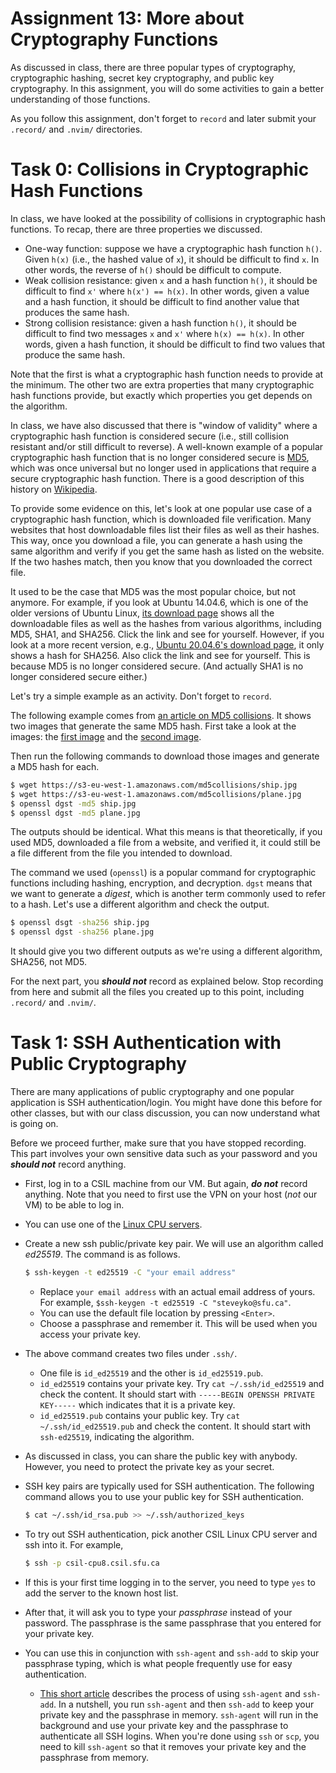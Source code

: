 # Assignment 13: More about Cryptography Functions

As discussed in class, there are three popular types of cryptography, cryptographic hashing, secret
key cryptography, and public key cryptography. In this assignment, you will do some activities to
gain a better understanding of those functions.

As you follow this assignment, don't forget to `record` and later submit your `.record/` and
`.nvim/` directories.

# Task 0: Collisions in Cryptographic Hash Functions

In class, we have looked at the possibility of collisions in cryptographic hash functions. To recap,
there are three properties we discussed.

* One-way function: suppose we have a cryptographic hash function `h()`. Given `h(x)` (i.e., the
  hashed value of `x`), it should be difficult to find `x`. In other words, the reverse of `h()`
  should be difficult to compute.
* Weak collision resistance: given `x` and a hash function `h()`, it should be difficult to find
  `x'` where `h(x') == h(x)`. In other words, given a value and a hash function, it should be
  difficult to find another value that produces the same hash.
* Strong collision resistance: given a hash function `h()`, it should be difficult to find two
  messages `x` and `x'` where `h(x) == h(x)`. In other words, given a hash function, it should be
  difficult to find two values that produce the same hash.

Note that the first is what a cryptographic hash function needs to provide at the minimum. The other
two are extra properties that many cryptographic hash functions provide, but exactly which
properties you get depends on the algorithm.

In class, we have also discussed that there is "window of validity" where a cryptographic hash
function is considered secure (i.e., still collision resistant and/or still difficult to reverse). A
well-known example of a popular cryptographic hash function that is no longer considered secure is
[MD5](https://en.wikipedia.org/wiki/MD5), which was once universal but no longer used in
applications that require a secure cryptographic hash function. There is a good description of this
history on [Wikipedia](https://en.wikipedia.org/wiki/MD5#Collision_vulnerabilities).

To provide some evidence on this, let's look at one popular use case of a cryptographic hash
function, which is downloaded file verification. Many websites that host downloadable files list
their files as well as their hashes. This way, once you download a file, you can generate a hash
using the same algorithm and verify if you get the same hash as listed on the website. If the two
hashes match, then you know that you downloaded the correct file.

It used to be the case that MD5 was the most popular choice, but not anymore. For example, if you
look at Ubuntu 14.04.6, which is one of the older versions of Ubuntu Linux, [its download
page](https://releases.ubuntu.com/trusty/) shows all the downloadable files as well as the hashes
from various algorithms, including MD5, SHA1, and SHA256. Click the link and see for yourself.
However, if you look at a more recent version, e.g., [Ubuntu 20.04.6's download
page](https://releases.ubuntu.com/20.04.6/), it only shows a hash for SHA256. Also click the link
and see for yourself. This is because MD5 is no longer considered secure. (And actually SHA1 is no
longer considered secure either.)

Let's try a simple example as an activity. Don't forget to `record`.

The following example comes from [an article on MD5
collisions](https://natmchugh.blogspot.com/2015/02/create-your-own-md5-collisions.html). It shows
two images that generate the same MD5 hash. First take a look at the images: the [first
image](https://s3-eu-west-1.amazonaws.com/md5collisions/ship.jpg) and the [second
image](https://s3-eu-west-1.amazonaws.com/md5collisions/plane.jpg).

Then run the following commands to download those images and generate a MD5 hash for each.

```bash
$ wget https://s3-eu-west-1.amazonaws.com/md5collisions/ship.jpg
$ wget https://s3-eu-west-1.amazonaws.com/md5collisions/plane.jpg
$ openssl dgst -md5 ship.jpg
$ openssl dgst -md5 plane.jpg
```

The outputs should be identical. What this means is that theoretically, if you used MD5, downloaded
a file from a website, and verified it, it could still be a file different from the file you
intended to download.

The command we used (`openssl`) is a popular command for cryptographic functions including hashing,
encryption, and decryption. `dgst` means that we want to generate a *digest*, which is another term
commonly used to refer to a hash. Let's use a different algorithm and check the output.

```bash
$ openssl dsgt -sha256 ship.jpg
$ openssl dgst -sha256 plane.jpg
```

It should give you two different outputs as we're using a different algorithm, SHA256, not MD5.

For the next part, you ***should not*** record as explained below. Stop recording from here and
submit all the files you created up to this point, including `.record/` and `.nvim/`.

# Task 1: SSH Authentication with Public Cryptography

There are many applications of public cryptography and one popular application is SSH
authentication/login. You might have done this before for other classes, but with our class
discussion, you can now understand what is going on.

Before we proceed further, make sure that you have stopped recording. This part involves your own
sensitive data such as your password and you ***should not*** record anything.

* First, log in to a CSIL machine from our VM. But again, ***do not*** record anything. Note that
  you need to first use the VPN on your host (*not* our VM) to be able to log in.
* You can use one of the [Linux CPU
  servers](https://www.sfu.ca/computing/about/support/csil/unix/how-to-use-csil-linux-cpu-server.html).
* Create a new ssh public/private key pair. We will use an algorithm called *ed25519*. The command
  is as follows.

  ```bash
  $ ssh-keygen -t ed25519 -C "your email address"
  ```

    * Replace `your email address` with an actual email address of yours. For example, `$ssh-keygen
      -t ed25519 -C "steveyko@sfu.ca"`.
    * You can use the default file location by pressing `<Enter>`.
    * Choose a passphrase and remember it. This will be used when you access your private key.
* The above command creates two files under `.ssh/`.
    * One file is `id_ed25519` and the other is `id_ed25519.pub`.
    * `id_ed25519` contains your private key. Try `cat ~/.ssh/id_ed25519` and check the content. It
      should start with `-----BEGIN OPENSSH PRIVATE KEY-----` which indicates that it is a private
      key.
    * `id_ed25519.pub` contains your public key. Try `cat ~/.ssh/id_ed25519.pub` and check the
      content. It should start with `ssh-ed25519`, indicating the algorithm.
* As discussed in class, you can share the public key with anybody. However, you need to protect the
  private key as your secret.
* SSH key pairs are typically used for SSH authentication. The following command allows you to use
  your public key for SSH authentication.

  ```bash
  $ cat ~/.ssh/id_rsa.pub >> ~/.ssh/authorized_keys
  ```

* To try out SSH authentication, pick another CSIL Linux CPU server and ssh into it. For example,

  ```bash
  $ ssh -p csil-cpu8.csil.sfu.ca
  ```

* If this is your first time logging in to the server, you need to type `yes` to add the server to
  the known host list.
* After that, it will ask you to type your *passphrase* instead of your password. The passphrase is
  the same passphrase that you entered for your private key.
* You can use this in conjunction with `ssh-agent` and `ssh-add` to skip your passphrase typing,
  which is what people frequently use for easy authentication.
    * [This short article](https://kb.iu.edu/d/aeww) describes the process of using `ssh-agent` and
      `ssh-add`. In a nutshell, you run `ssh-agent` and then `ssh-add` to keep your private key and
      the passphrase in memory. `ssh-agent` will run in the background and use your private key and
      the passphrase to authenticate all SSH logins. When you're done using `ssh` or `scp`, you need
      to kill `ssh-agent` so that it removes your private key and the passphrase from memory.
